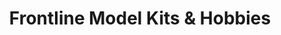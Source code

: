 ---
title: "Frontline Model Kits & Hobbies"
url: /staunton/frontline-model-kits-and-hobbies/
shop: model
---